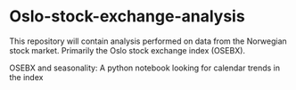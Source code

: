 # Oslo-stock-exchange-analysis

This repository will contain analysis performed on data from the Norwegian stock market. Primarily the Oslo stock exchange index (OSEBX).

OSEBX and seasonality: A python notebook looking for calendar trends in the index
